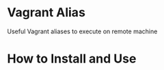 Vagrant Alias
==============

Useful Vagrant aliases to execute on remote machine

How to Install and Use
=============

